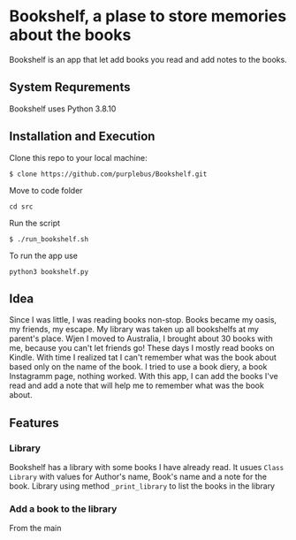 # Bookshelf, a plase to store memories about the books

Bookshelf is an app that let add books you read and add notes to the books.

## System Requrements
Bookshelf uses Python 3.8.10

## Installation and Execution

Clone this repo to your local machine:

`$ clone https://github.com/purplebus/Bookshelf.git`

Move to code folder

`cd src`

Run the script

`$ ./run_bookshelf.sh`

To run the app use

`python3 bookshelf.py`

## Idea
Since I was little, I was reading books non-stop. Books became my oasis, my friends, my escape. My library was taken up all bookshelfs at my parent's place. Wjen I moved to Australia, I brought about 30 books with me, because you can't let friends go! 
These days I mostly read books on Kindle. With time I realized tat I can't remember what was the book about based only on the name of the book. I tried to use a book diery, a book Instagramm page, nothing worked. With this app, I can add the books I've read and add a note that will help me to remember what was the book about.

## Features

### Library
Bookshelf has a library with some books I have already read. It usues `Class Library` with values for Author's name, Book's name and a note for the book. Library using method `_print_library` to list the books in the library

### Add a book to the library
From the main 
